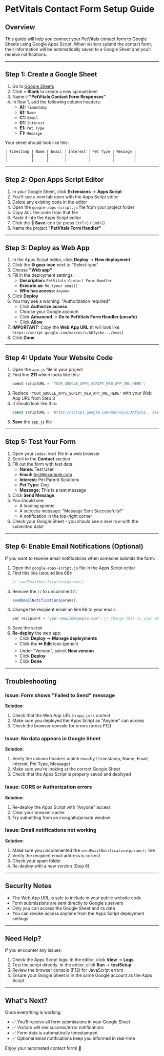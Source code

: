 # PetVitals Contact Form Setup Guide

## Overview
This guide will help you connect your PetVitals contact form to Google Sheets using Google Apps Script. When visitors submit the contact form, their information will be automatically saved to a Google Sheet and you'll receive notifications.

---

## Step 1: Create a Google Sheet

1. Go to [Google Sheets](https://sheets.google.com)
2. Click **+ Blank** to create a new spreadsheet
3. Name it **"PetVitals Contact Form Responses"**
4. In Row 1, add the following column headers:
   - **A1:** `Timestamp`
   - **B1:** `Name`
   - **C1:** `Email`
   - **D1:** `Interest`
   - **E1:** `Pet Type`
   - **F1:** `Message`

Your sheet should look like this:

```
| Timestamp | Name | Email | Interest | Pet Type | Message |
|-----------|------|-------|----------|----------|---------|
|           |      |       |          |          |         |
```

---

## Step 2: Open Apps Script Editor

1. In your Google Sheet, click **Extensions** → **Apps Script**
2. You'll see a new tab open with the Apps Script editor
3. Delete any existing code in the editor
4. Open the `google-apps-script.js` file from your project folder
5. Copy ALL the code from that file
6. Paste it into the Apps Script editor
7. Click the **💾 Save** icon (or press `Ctrl+S` / `Cmd+S`)
8. Name the project **"PetVitals Form Handler"**

---

## Step 3: Deploy as Web App

1. In the Apps Script editor, click **Deploy** → **New deployment**
2. Click the **⚙️ gear icon** next to "Select type"
3. Choose **"Web app"**
4. Fill in the deployment settings:
   - **Description:** `PetVitals Contact Form Handler`
   - **Execute as:** `Me (your email)`
   - **Who has access:** `Anyone`
5. Click **Deploy**
6. You may see a warning: "Authorization required"
   - Click **Authorize access**
   - Choose your Google account
   - Click **Advanced** → **Go to PetVitals Form Handler (unsafe)**
   - Click **Allow**
7. **IMPORTANT:** Copy the **Web App URL** (it will look like: `https://script.google.com/macros/s/AKfycbz.../exec`)
8. Click **Done**

---

## Step 4: Update Your Website Code

1. Open the `app.js` file in your project
2. Find line **211** which looks like this:
   ```javascript
   const scriptURL = 'YOUR_GOOGLE_APPS_SCRIPT_WEB_APP_URL_HERE';
   ```
3. Replace `'YOUR_GOOGLE_APPS_SCRIPT_WEB_APP_URL_HERE'` with your Web App URL from Step 3
4. It should look like this:
   ```javascript
   const scriptURL = 'https://script.google.com/macros/s/AKfycbz.../exec';
   ```
5. **Save** the `app.js` file

---

## Step 5: Test Your Form

1. Open your `index.html` file in a web browser
2. Scroll to the **Contact** section
3. Fill out the form with test data:
   - **Name:** Test User
   - **Email:** test@example.com
   - **Interest:** Pet Parent Solutions
   - **Pet Type:** Dog
   - **Message:** This is a test message
4. Click **Send Message**
5. You should see:
   - A loading spinner
   - A success message: "Message Sent Successfully!"
   - A notification in the top-right corner
6. Check your Google Sheet - you should see a new row with the submitted data!

---

## Step 6: Enable Email Notifications (Optional)

If you want to receive email notifications when someone submits the form:

1. Open the `google-apps-script.js` file in the Apps Script editor
2. Find this line (around line 68):
   ```javascript
   // sendEmailNotification(params);
   ```
3. Remove the `//` to uncomment it:
   ```javascript
   sendEmailNotification(params);
   ```
4. Change the recipient email on line 86 to your email:
   ```javascript
   var recipient = "your-email@example.com"; // Change this to your email
   ```
5. Save the script
6. **Re-deploy** the web app:
   - Click **Deploy** → **Manage deployments**
   - Click the **✏️ Edit** icon (pencil)
   - Under "Version", select **New version**
   - Click **Deploy**
   - Click **Done**

---

## Troubleshooting

### Issue: Form shows "Failed to Send" message

**Solution:**
1. Check that the Web App URL in `app.js` is correct
2. Make sure you deployed the Apps Script as "Anyone" can access
3. Check the browser console for errors (press F12)

### Issue: No data appears in Google Sheet

**Solution:**
1. Verify the column headers match exactly (Timestamp, Name, Email, Interest, Pet Type, Message)
2. Make sure you're looking at the correct Google Sheet
3. Check that the Apps Script is properly saved and deployed

### Issue: CORS or Authorization errors

**Solution:**
1. Re-deploy the Apps Script with "Anyone" access
2. Clear your browser cache
3. Try submitting from an incognito/private window

### Issue: Email notifications not working

**Solution:**
1. Make sure you uncommented the `sendEmailNotification(params);` line
2. Verify the recipient email address is correct
3. Check your spam folder
4. Re-deploy with a new version (Step 6)

---

## Security Notes

- The Web App URL is safe to include in your public website code
- Form submissions are sent directly to Google's servers
- Only you can access the Google Sheet and its data
- You can revoke access anytime from the Apps Script deployment settings

---

## Need Help?

If you encounter any issues:
1. Check the Apps Script logs: In the editor, click **View** → **Logs**
2. Test the script directly: In the editor, click **Run** → **testSetup**
3. Review the browser console (F12) for JavaScript errors
4. Ensure your Google Sheet is in the same Google account as the Apps Script

---

## What's Next?

Once everything is working:
- ✅ You'll receive all form submissions in your Google Sheet
- ✅ Visitors will see success/error notifications
- ✅ Form data is automatically timestamped
- ✅ Optional email notifications keep you informed in real-time

Enjoy your automated contact form! 🎉

